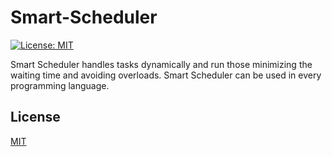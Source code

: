 # Smart-Scheduler 
[![License: MIT](https://img.shields.io/badge/License-MIT-yellow.svg)](https://opensource.org/licenses/MIT)

Smart Scheduler handles tasks dynamically and run those minimizing the waiting time and avoiding overloads. Smart Scheduler can be used in every programming language.


## License

[MIT](https://github.com/bralani/Smart-Scheduler/blob/main/LICENSE)
